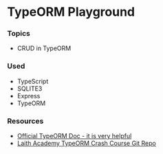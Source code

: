 # TypeORM Playground

### Topics

- CRUD in TypeORM

### Used

- TypeScript
- SQLITE3
- Express
- TypeORM

### Resources

- <a href="https://typeorm.io/">Official TypeORM Doc - it is very helpful</a>
- <a href="https://github.com/harblaith7/typeorm-crash-course"> Laith Academy TypeORM Crash Course Git Repo </a>
